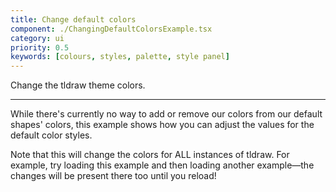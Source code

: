 ```yaml
---
title: Change default colors
component: ./ChangingDefaultColorsExample.tsx
category: ui
priority: 0.5
keywords: [colours, styles, palette, style panel]
---
```


Change the tldraw theme colors.

---

While there's currently no way to add or remove our colors from our default shapes' colors, this example shows how you can adjust the values for the default color styles.

Note that this will change the colors for ALL instances of tldraw. For example, try loading this example and then loading another example—the changes will be present there too until you reload!
